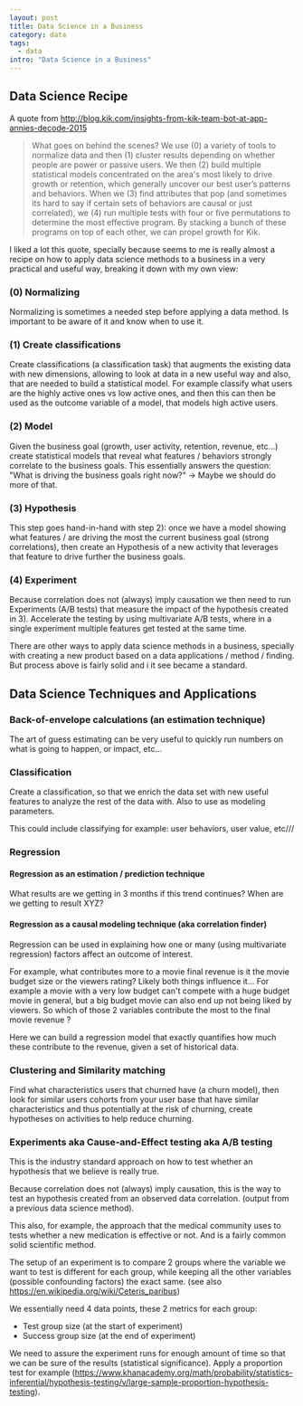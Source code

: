 ```yaml
---
layout: post
title: Data Science in a Business
category: data
tags:
  - data
intro: "Data Science in a Business"
---
```


## Data Science Recipe

A quote from http://blog.kik.com/insights-from-kik-team-bot-at-app-annies-decode-2015

<blockquote>
What goes on behind the scenes? We use (0) a variety of tools to normalize data and then (1) cluster results depending on whether people are power or passive users. We then (2) build multiple statistical models concentrated on the area's most likely to drive growth or retention, which generally uncover our best user’s patterns and behaviors. When we (3) find attributes that pop (and sometimes its hard to say if certain sets of behaviors are causal or just correlated), we (4) run multiple tests with four or five permutations to determine the most effective program. By stacking a bunch of these programs on top of each other, we can propel growth for Kik.
</blockquote>


I liked a lot this quote, specially because seems to me is really almost a recipe on how to apply data science methods to a business in a very practical and useful way, breaking it down with my own view:


### (0) Normalizing 

Normalizing is sometimes a needed step before applying a data method. Is important to be aware of it and know when to use it.


### (1) Create classifications 

Create classifications (a classification task) that augments the existing data with new dimensions, allowing to look at data in a new useful way and also, that are needed to build a statistical model. For example classify what users are the highly active ones vs low active ones, and then this can then be used as the outcome variable of a model, that models high active users.


### (2) Model

Given the business goal (growth, user activity, retention, revenue, etc...) create statistical models that reveal what features / behaviors strongly correlate to the business goals. This essentially answers the question: "What is driving the business goals right now?" -> Maybe we should do more of that.


### (3) Hypothesis

This step goes hand-in-hand with step 2): once we have a model showing what features / are driving the most the current business goal (strong correlations), then create an Hypothesis of a new activity that leverages that feature to drive further the business goals.

### (4) Experiment

Because correlation does not (always) imply causation we then need to run Experiments (A/B tests) that measure the impact of the hypothesis created in 3). Accelerate the testing by using multivariate A/B tests, where in a single experiment multiple features get tested at the same time.



There are other ways to apply data science methods in a business, specially with creating a new product based on a data applications / method / finding. But process above is fairly solid and i it see became a standard.

 
 

## Data Science Techniques and Applications


###  Back-of-envelope calculations (an estimation technique)

The art of guess estimating can be very useful to quickly run numbers on what is going to happen, or impact, etc... 



### Classification

Create a classification, so that we enrich the data set with new useful features to analyze the rest of the data with.
Also to use as modeling parameters.

This could include classifying for example: user behaviors, user value, etc///



### Regression


#### Regression as an estimation / prediction technique

What results are we getting in 3 months if this trend continues? When are we getting to result XYZ?


#### Regression as a causal modeling technique (aka correlation finder)

Regression can be used in explaining how one or many (using multivariate regression) factors affect an outcome of interest.

For example, what contributes more to a movie final revenue is it the movie budget size or the viewers rating? Likely both things influence it... For example a movie with a very low budget can't compete with a huge budget movie in general, but a big budget movie can also end up not being liked by viewers. So which of those 2 variables contribute the most to the final movie revenue ?

Here we can build a regression model that exactly quantifies how much these contribute to the revenue, given a set of historical data.


### Clustering and Similarity matching

Find what characteristics users that churned have (a churn model), then look for similar users cohorts from your user base that have similar characteristics and thus potentially at the risk of churning, create hypotheses on activities to help reduce churning.



### Experiments aka Cause-and-Effect testing aka A/B testing

This is the industry standard approach on how to test whether an hypothesis that we believe is really true.

Because correlation does not (always) imply causation, this is the way to test an hypothesis created from an observed data correlation. (output from a previous data science method).

This also, for example, the approach that the medical community uses to tests whether a new medication is effective or not. And is a fairly common solid scientific method.

The setup of an experiment is to compare 2 groups where the variable we want to test is different for each group, while keeping all the other variables (possible confounding factors) the exact same. (see also https://en.wikipedia.org/wiki/Ceteris_paribus)

We essentially need 4 data points, these 2 metrics for each group:
 - Test group size (at the start of experiment)
 - Success group size (at the end of experiment)

We need to assure the experiment runs for enough amount of time so that we can be sure of the results (statistical significance). Apply a proportion test for example (https://www.khanacademy.org/math/probability/statistics-inferential/hypothesis-testing/v/large-sample-proportion-hypothesis-testing).









